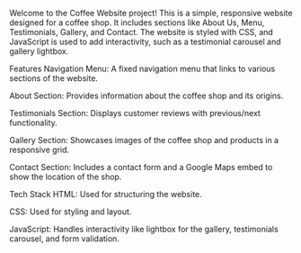 Welcome to the Coffee Website project! This is a simple, responsive website designed for a coffee shop. It includes sections like About Us, Menu, Testimonials, Gallery, and Contact. The website is styled with CSS, and JavaScript is used to add interactivity, such as a testimonial carousel and gallery lightbox.

Features
Navigation Menu: A fixed navigation menu that links to various sections of the website.

About Section: Provides information about the coffee shop and its origins.

Testimonials Section: Displays customer reviews with previous/next functionality.

Gallery Section: Showcases images of the coffee shop and products in a responsive grid.

Contact Section: Includes a contact form and a Google Maps embed to show the location of the shop.

Tech Stack
HTML: Used for structuring the website.

CSS: Used for styling and layout.

JavaScript: Handles interactivity like lightbox for the gallery, testimonials carousel, and form validation.
